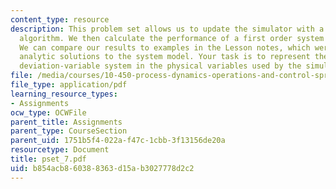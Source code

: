 ```yaml
---
content_type: resource
description: This problem set allows us to update the simulator with a full PID controller
  algorithm. We then calculate the performance of a first order system under PI control.
  We can compare our results to examples in the Lesson notes, which were derived from
  analytic solutions to the system model. Your task is to represent the sketchily-described
  deviation-variable system in the physical variables used by the simulator.
file: /media/courses/10-450-process-dynamics-operations-and-control-spring-2006/b854acb860388363d15ab3027778d2c2_pset_7.pdf
file_type: application/pdf
learning_resource_types:
- Assignments
ocw_type: OCWFile
parent_title: Assignments
parent_type: CourseSection
parent_uid: 1751b5f4-022a-f47c-1cbb-3f13156de20a
resourcetype: Document
title: pset_7.pdf
uid: b854acb8-6038-8363-d15a-b3027778d2c2
---
```

